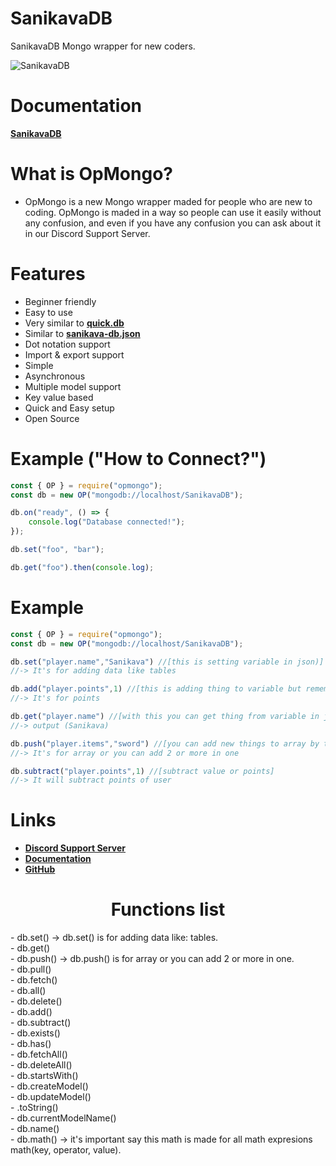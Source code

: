 # SanikavaDB
SanikavaDB Mongo wrapper for new coders.

![SanikavaDB](https://nodei.co/npm/opmongo.png)

# Documentation
**[SanikavaDB](https://opmongo.js.org)**

# What is OpMongo?
- OpMongo is a new Mongo wrapper maded for people who are new to coding. OpMongo is maded in a way so people can use it easily without any confusion, and even if you have any confusion you can ask about it in our Discord Support Server. 

# Features
- Beginner friendly
- Easy to use
- Very similar to **[quick.db](https://npmjs.com/package/quick.db)**
- Similar to  **[sanikava-db.json](https://npmjs.com/package/sanikava-db.json)**
- Dot notation support
- Import & export support
- Simple
- Asynchronous
- Multiple model support
- Key value based
- Quick and Easy setup
- Open Source 

# Example ("How to Connect?")

```js
const { OP } = require("opmongo");
const db = new OP("mongodb://localhost/SanikavaDB");

db.on("ready", () => {
    console.log("Database connected!");
});

db.set("foo", "bar");

db.get("foo").then(console.log);
```



# Example

```js
const { OP } = require("opmongo");
const db = new OP("mongodb://localhost/SanikavaDB");

db.set("player.name","Sanikava") //[this is setting variable in json)]
//-> It's for adding data like tables

db.add("player.points",1) //[this is adding thing to variable but remember you have to use outside of quotation marks (") or (`) ]
//-> It's for points

db.get("player.name") //[with this you can get thing from variable in json our how many points user have.]
//-> output (Sanikava)

db.push("player.items","sword") //[you can add new things to array by this you can add more data in one user without removing other data]
//-> It's for array or you can add 2 or more in one

db.subtract("player.points",1) //[subtract value or points]
//-> It will subtract points of user
```



# Links
- **[Discord Support Server](https://discord.gg/bG7875u8qA)**
- **[Documentation](https://opmongo.js.org)**
- **[GitHub](https://github.com/sanikava/opmongo)**



<center><h1>Functions list</h1></center>
- db.set() → db.set() is for adding data like: tables. <br>
- db.get() <br>
- db.push() → db.push() is for array or you can add 2 or more in one. <br>
- db.pull() <br>
- db.fetch() <br>
- db.all() <br>
- db.delete() <br>
- db.add() <br>
- db.subtract() <br>
- db.exists() <br>
- db.has() <br>
- db.fetchAll() <br>
- db.deleteAll() <br>
- db.startsWith() <br>
- db.createModel() <br>
- db.updateModel() <br>
- .toString() <br>
- db.currentModelName() <br>
- db.name() <br>
- db.math() → it's important say this math is made for all math expresions math(key, operator, value). <br>
